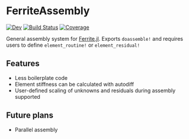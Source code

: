 # FerriteAssembly

[![Dev](https://img.shields.io/badge/docs-dev-blue.svg)](https://KnutAM.github.io/FerriteAssembly.jl/dev)
[![Build Status](https://github.com/KnutAM/FerriteAssembly.jl/actions/workflows/CI.yml/badge.svg?branch=main)](https://github.com/KnutAM/FerriteAssembly.jl/actions/workflows/CI.yml?query=branch%3Amain)
[![Coverage](https://codecov.io/gh/KnutAM/FerriteAssembly.jl/branch/main/graph/badge.svg)](https://codecov.io/gh/KnutAM/FerriteAssembly.jl)

General assembly system for [Ferrite.jl](https://github.com/Ferrite-FEM/Ferrite.jl/).
Exports `doassemble!` and requires users to define `element_routine!` or `element_residual!`

## Features
* Less boilerplate code
* Element stiffness can be calculated with autodiff
* User-defined scaling of unknowns and residuals during assembly supported

## Future plans
* Parallel assembly

